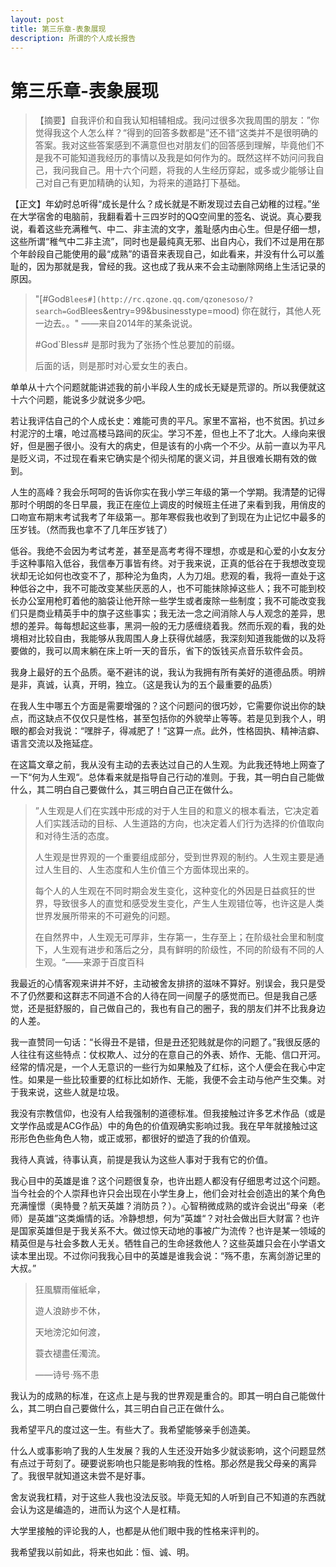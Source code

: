```yaml
---
layout: post
title: 第三乐章-表象展现
description: 所谓的个人成长报告
---
```


# 第三乐章-表象展现

> 【摘要】自我评价和自我认知相辅相成。我问过很多次我周围的朋友：”你觉得我这个人怎么样？“得到的回答多数都是”还不错“这类并不是很明确的答案。我对这些答案感到不满意但也对朋友们的回答感到理解，毕竟他们不是我不可能知道我经历的事情以及我是如何作为的。既然这样不妨问问我自己，我问我自己。用十六个问题，将我的人生经历穿起，或多或少能够让自己对自己有更加精确的认知，为将来的道路打下基础。

【正文】年幼时总听得“成长是什么？成长就是不断发现过去自己幼稚的过程。”坐在大学宿舍的电脑前，我翻看着十三四岁时的QQ空间里的签名、说说。真心要我说，看着这些充满稚气、中二、非主流的文字，羞耻感内由心生。但是仔细一想，这些所谓“稚气中二非主流”，同时也是最纯真无邪、出自内心，我们不过是用在那个年龄段自己能使用的最“成熟”的语音来表现自己，如此看来，并没有什么可以羞耻的，因为那就是我，曾经的我。这也成了我从来不会主动删除网络上生活记录的原因。

> "[#God`Blees#](http://rc.qzone.qq.com/qzonesoso/?search=God`Blees&entry=99&businesstype=mood) 你在就行，其他人死一边去。。" ——来自2014年的某条说说。
>
> #God`Bless# 是那时我为了张扬个性总要加的前缀。
>
> 后面的话，则是那时对心爱女生的表白。

单单从十六个问题就能讲述我的前小半段人生的成长无疑是荒谬的。所以我便就这十六个问题，能说多少就说多少吧。

若让我评估自己的个人成长史：难能可贵的平凡。家里不富裕，也不贫困。扒过乡村泥泞的土壤，呛过高楼马路间的灰尘。学习不差，但也上不了北大。人缘向来很好，但是圈子很小。没有大的病史，但是该有的小病一个不少。从前一直以为平凡是贬义词，不过现在看来它确实是个彻头彻尾的褒义词，并且很难长期有效的做到。

人生的高峰？我会乐呵呵的告诉你实在我小学三年级的第一个学期。我清楚的记得那时个明朗的冬日早晨，我正在座位上调皮的时候班主任进了来看到我，用俏皮的口吻宣布期末考试我考了年级第一。那年寒假我也收到了到现在为止记忆中最多的压岁钱。（然而我也拿不了几年压岁钱了）

低谷。我绝不会因为考试考差，甚至是高考考得不理想，亦或是和心爱的小女友分手这种事陷入低谷，我信奉万事皆有终。对于我来说，正真的低谷在于我想改变现状却无论如何也改变不了，那种沦为鱼肉，人为刀俎。悲观的看，我将一直处于这种低谷之中，我不可能改变某些厌恶的人，也不可能抹除掉这些人；我不可能到校长办公室用枪盯着他的脑袋让他开除一些学生或者废除一些制度；我不可能改变我们只是商业精英手中的旗子这些事实；我无法一念之间消除人与人观念的差异，思想的差异。每每想起这些事，黑洞一般的无力感缠绕着我。然而乐观的看，我的处境相对比较自由，我能够从我周围人身上获得优越感，我深刻知道我能做的以及将要做的，我可以周末躺在床上听一天的音乐，省下的饭钱买点音乐软件会员。

我身上最好的五个品质。毫不避讳的说，我认为我拥有所有美好的道德品质。明辨是非，真诚，认真，开明，独立。（这是我认为的五个最重要的品质）

在我人生中哪五个方面是需要增强的？这个问题问的很巧妙，它需要你说出你的缺点，而这缺点不仅仅只是性格，甚至包括你的外貌举止等等。若是见到我个人，明眼的都会对我说：“嘿胖子，得减肥了！”这算一点。此外，性格固执、精神洁癖、语言交流以及拖延症。

在这篇文章之前，我从没有主动的去表达过自己的人生观。为此我还特地上网查了一下“何为人生观“。总体看来就是指导自己行动的准则。于我，其一明白自己能做什么，其二明白自己要做什么，其三明白自己正在做什么。

> ”人生观是人们在实践中形成的对于人生目的和意义的根本看法，它决定着人们实践活动的目标、人生道路的方向，也决定着人们行为选择的价值取向和对待生活的态度。
>
> 人生观是世界观的一个重要组成部分，受到世界观的制约。人生观主要是通过人生目的、人生态度和人生价值三个方面体现出来的。
>
> 每个人的人生观在不同时期会发生变化，这种变化的外因是日益疯狂的世界，导致很多人的直觉和感受发生变化，产生人生观错位等，也许这是人类世界发展所带来的不可避免的问题。
>
> 在自然界中，人生观无可厚非，生存第一，生存至上；在阶级社会里和制度下，人生观有进步和落后之分，具有鲜明的阶级性，不同的阶级有不同的人生观。“——来源于百度百科

我最近的心情客观来讲并不好，主动被舍友排挤的滋味不算好。别误会，我只是受不了仍然要和这群志不同道不合的人待在同一间屋子的感觉而已。但是我自己感觉，还是挺舒服的，自己做自己的，我也有自己的圈子，我的朋友们并不比我身边的人差。

我一直赞同一句话：“长得丑不是错，但是丑还犯贱就是你的问题了。”我很反感的人往往有这些特点：仗权欺人、过分的在意自己的外表、娇作、无能、信口开河。经常的情况是，一个人无意识的一些行为如果触及了红标，这个人便会在我心中定性。如果是一些比较重要的红标比如娇作、无能，我便不会主动与他产生交集。对于我来说，这些人就是垃圾。

我没有宗教信仰，也没有人给我强制的道德标准。但我接触过许多艺术作品（或是文学作品或是ACG作品）中的角色的价值观确实影响过我。我在早年就接触过这形形色色些角色人物，或正或邪，都很好的塑造了我的价值观。

我待人真诚，待事认真，前提是我认为这些人事对于我有它的价值。

我心目中的英雄是谁？这个问题很复杂，也许出题人都没有仔细思考过这个问题。当今社会的个人崇拜也许只会出现在小学生身上，他们会对社会创造出的某个角色充满憧憬（奥特曼？航天英雄？消防员？）。心智稍微成熟的或许会说出“母亲（老师）是英雄”这类煽情的话。冷静想想，何为”英雄“？对社会做出巨大财富？也许是国家英雄但是于我关系不大。做过惊天动地的事被广为流传？也许是某一领域的精英但是与社会多数人无关。牺牲自己的生命拯救他人？这些英雄只会在小学语文读本里出现。不过你问我我心目中的英雄是谁我会说：“殇不患，东离剑游记里的大叔。”

> 狂風驟雨催紙傘，
>
> 遊人浪跡步不休，
>
> 天地滂沱如何渡，
>
> 蓑衣褪盡任濁流。 
>
> ——诗号·殇不患

我认为的成熟的标准，在这点上是与我的世界观是重合的。即其一明白自己能做什么，其二明白自己要做什么，其三明白自己正在做什么。

我希望平凡的度过这一生。有些大了。我希望能够亲手创造美。

什么人或事影响了我的人生发展？我的人生还没开始多少就谈影响，这个问题显然有点过于苛刻了。硬要说影响也只能是影响我的性格。那必然是我父母亲的离异了。我很早就知道这未尝不是好事。

舍友说我杠精，对于这些人我也没法反驳。毕竟无知的人听到自己不知道的东西就会认为这是编造的，进而认为这个人是杠精。

大学里接触的评论我的人，也都是从他们眼中我的性格来评判的。

我希望我以前如此，将来也如此：恒、诚、明。

